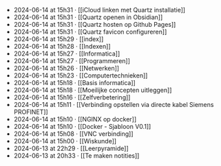 - 2024-06-14 at 15h31 · [[iCloud linken met Quartz installatie]]
- 2024-06-14 at 15h31 · [[Quartz openen in Obsidian]]
- 2024-06-14 at 15h31 · [[Quartz hosten op Github Pages]]
- 2024-06-14 at 15h31 · [[Quartz favicon configureren]]
- 2024-06-14 at 15h29 · [[index]]
- 2024-06-14 at 15h28 · [[Indexen]]
- 2024-06-14 at 15h27 · [[Informatica]]
- 2024-06-14 at 15h27 · [[Programmeren]]
- 2024-06-14 at 15h26 · [[Netwerken]]
- 2024-06-14 at 15h23 · [[Computertechnieken]]
- 2024-06-14 at 15h18 · [[Basis informatica]]
- 2024-06-14 at 15h18 · [[Moeilijke concepten uitleggen]]
- 2024-06-14 at 15h16 · [[Zelfverbetering]]
- 2024-06-14 at 15h11 · [[Verbinding opstellen via directe kabel Siemens PROFINET]]
- 2024-06-14 at 15h10 · [[NGINX op docker]]
- 2024-06-14 at 15h10 · [[Docker - Sjabloon V0.1]]
- 2024-06-14 at 15h08 · [[VNC verbinding]]
- 2024-06-14 at 15h00 · [[Wiskunde]]
- 2024-06-13 at 22h29 · [[Leerpyramide]]
- 2024-06-13 at 20h33 · [[Te maken notities]]
